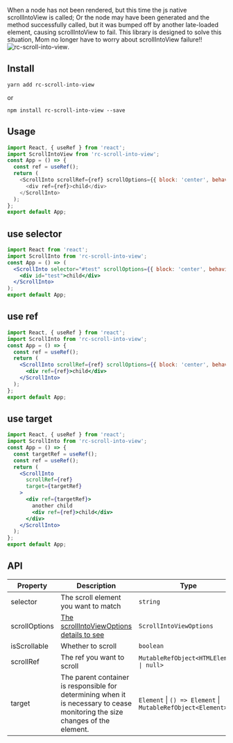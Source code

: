 
When a node has not been rendered, but this time the js native scrollIntoView is called; Or the node may have been generated and the method successfully called, but it was bumped off by another late-loaded element, causing scrollIntoView to fail. This library is designed to solve this situation, Mom no longer have to worry about scrollIntoView failure!!![rc-scroll-into-view](https://github.com/972716557/rc-scroll-into-view).

## Install

`yarn add rc-scroll-into-view`

or

`npm install rc-scroll-into-view --save`

## Usage

```js
import React, { useRef } from 'react';
import ScrollIntoView from 'rc-scroll-into-view';
const App = () => {
  const ref = useRef();
  return (
    <ScrollInto scrollRef={ref} scrollOptions={{ block: 'center', behavior: 'smooth' }}>
      <div ref={ref}>child</div>
    </ScrollInto>
  );
};
export default App;
```

## use selector

```jsx
import React from 'react';
import ScrollInto from 'rc-scroll-into-view';
const App = () => (
  <ScrollInto selector="#test" scrollOptions={{ block: 'center', behavior: 'smooth' }}>
    <div id="test">child</div>
  </ScrollInto>
);
export default App;
```

## use ref

```jsx
import React, { useRef } from 'react';
import ScrollInto from 'rc-scroll-into-view';
const App = () => {
  const ref = useRef();
  return (
    <ScrollInto scrollRef={ref} scrollOptions={{ block: 'center', behavior: 'smooth' }}>
      <div ref={ref}>child</div>
    </ScrollInto>
  );
};
export default App;
```

## use target

```jsx
import React, { useRef } from 'react';
import ScrollInto from 'rc-scroll-into-view';
const App = () => {
  const targetRef = useRef();
  const ref = useRef();
  return (
    <ScrollInto
      scrollRef={ref}
      target={targetRef}
    >
      <div ref={targetRef}>
        another child
        <div ref={ref}>child</div>
      </div>
    </ScrollInto>
  );
};
export default App;
```

## API

| Property | Description | Type | Default |  Version |
| --- | --- | --- | --- |  --- |
| selector | The scroll element you want to match | `string` | -- | 1.0.0 |
| scrollOptions | [The scrollIntoViewOptions details to see](https://developer.mozilla.org/en-US/docs/Web/API/Element/scrollIntoView)   | `ScrollIntoViewOptions` | -- | 1.0.0 |
| isScrollable | Whether to scroll | `boolean` |  -- | 1.0.0 |
| scrollRef | The ref you want to scroll | `MutableRefObject<HTMLElement \| null>` | -- | 1.0.0 |
| target | The parent container is responsible for determining when it is necessary to cease monitoring the size changes of the element. | `Element` \| `() => Element` \| `MutableRefObject<Element>` | `document` | 1.0.0 |

